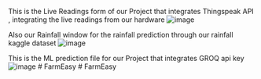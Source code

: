 
This is the Live Readings form of our Project that integrates Thingspeak API , integrating the live readings from our hardware
![image](https://github.com/user-attachments/assets/9c4baba3-001d-412e-a292-e5ade930f14c)

Also our Rainfall window for the rainfall prediction through our rainfall kaggle dataset
![image](https://github.com/user-attachments/assets/304c6c6a-a876-4632-b44a-75ad9c4a95a1)



This is the ML prediction file for our Project that integrates GROQ api key
![image](https://github.com/user-attachments/assets/d778c96e-1e2c-405f-aff9-b319520bda23)
#   F a r m E a s y  
 #   F a r m E a s y  
 